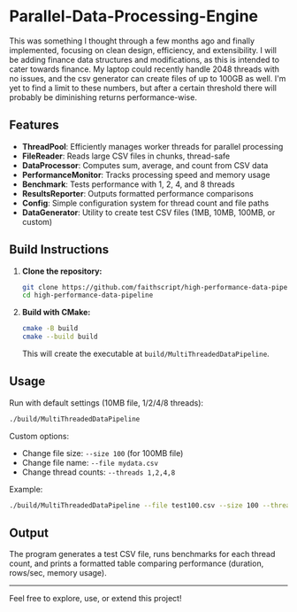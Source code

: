 # Parallel-Data-Processing-Engine

This was something I thought through a few months ago and finally implemented, focusing on clean design, efficiency, and extensibility. I will be adding finance data structures and modifications, as this is intended to cater towards finance.
My laptop could recently handle 2048 threads with no issues, and the csv generator can create files of up to 100GB as well. I'm yet to find a limit to these numbers, but after a certain threshold there will probably be diminishing returns performance-wise.

## Features
- **ThreadPool**: Efficiently manages worker threads for parallel processing
- **FileReader**: Reads large CSV files in chunks, thread-safe
- **DataProcessor**: Computes sum, average, and count from CSV data
- **PerformanceMonitor**: Tracks processing speed and memory usage
- **Benchmark**: Tests performance with 1, 2, 4, and 8 threads
- **ResultsReporter**: Outputs formatted performance comparisons
- **Config**: Simple configuration system for thread count and file paths
- **DataGenerator**: Utility to create test CSV files (1MB, 10MB, 100MB, or custom)

## Build Instructions

1. **Clone the repository:**
   ```sh
   git clone https://github.com/faithscript/high-performance-data-pipeline.git
   cd high-performance-data-pipeline
   ```

2. **Build with CMake:**
   ```sh
   cmake -B build
   cmake --build build
   ```
   This will create the executable at `build/MultiThreadedDataPipeline`.

## Usage

Run with default settings (10MB file, 1/2/4/8 threads):
```sh
./build/MultiThreadedDataPipeline
```

Custom options:
- Change file size: `--size 100` (for 100MB file)
- Change file name: `--file mydata.csv`
- Change thread counts: `--threads 1,2,4,8`

Example:
```sh
./build/MultiThreadedDataPipeline --file test100.csv --size 100 --threads 2,4,8
```

## Output
The program generates a test CSV file, runs benchmarks for each thread count, and prints a formatted table comparing performance (duration, rows/sec, memory usage).

---

Feel free to explore, use, or extend this project! 
